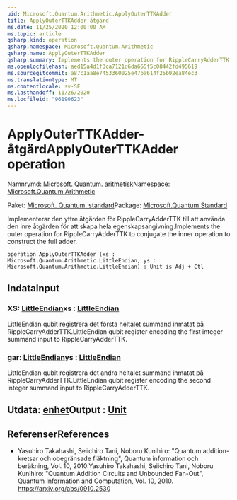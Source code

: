 ```yaml
---
uid: Microsoft.Quantum.Arithmetic.ApplyOuterTTKAdder
title: ApplyOuterTTKAdder-åtgärd
ms.date: 11/25/2020 12:00:00 AM
ms.topic: article
qsharp.kind: operation
qsharp.namespace: Microsoft.Quantum.Arithmetic
qsharp.name: ApplyOuterTTKAdder
qsharp.summary: Implements the outer operation for RippleCarryAdderTTK to conjugate the inner operation to construct the full adder.
ms.openlocfilehash: aed15a4d1f3ca7121d6da665f5c08442fd495619
ms.sourcegitcommit: a87c1aa8e7453360025e47ba614f25b02ea84ec3
ms.translationtype: MT
ms.contentlocale: sv-SE
ms.lasthandoff: 11/26/2020
ms.locfileid: "96190623"
---
```

# <a name="applyouterttkadder-operation"></a><span data-ttu-id="508a0-102">ApplyOuterTTKAdder-åtgärd</span><span class="sxs-lookup"><span data-stu-id="508a0-102">ApplyOuterTTKAdder operation</span></span>

<span data-ttu-id="508a0-103">Namnrymd: [Microsoft. Quantum. aritmetisk](xref:Microsoft.Quantum.Arithmetic)</span><span class="sxs-lookup"><span data-stu-id="508a0-103">Namespace: [Microsoft.Quantum.Arithmetic](xref:Microsoft.Quantum.Arithmetic)</span></span>

<span data-ttu-id="508a0-104">Paket: [Microsoft. Quantum. standard](https://nuget.org/packages/Microsoft.Quantum.Standard)</span><span class="sxs-lookup"><span data-stu-id="508a0-104">Package: [Microsoft.Quantum.Standard](https://nuget.org/packages/Microsoft.Quantum.Standard)</span></span>


<span data-ttu-id="508a0-105">Implementerar den yttre åtgärden för RippleCarryAdderTTK till att använda den inre åtgärden för att skapa hela egenskapsangivning.</span><span class="sxs-lookup"><span data-stu-id="508a0-105">Implements the outer operation for RippleCarryAdderTTK to conjugate the inner operation to construct the full adder.</span></span>

```qsharp
operation ApplyOuterTTKAdder (xs : Microsoft.Quantum.Arithmetic.LittleEndian, ys : Microsoft.Quantum.Arithmetic.LittleEndian) : Unit is Adj + Ctl
```


## <a name="input"></a><span data-ttu-id="508a0-106">Indata</span><span class="sxs-lookup"><span data-stu-id="508a0-106">Input</span></span>

### <a name="xs--littleendian"></a><span data-ttu-id="508a0-107">XS: [LittleEndian](xref:Microsoft.Quantum.Arithmetic.LittleEndian)</span><span class="sxs-lookup"><span data-stu-id="508a0-107">xs : [LittleEndian](xref:Microsoft.Quantum.Arithmetic.LittleEndian)</span></span>

<span data-ttu-id="508a0-108">LittleEndian qubit registrera det första heltalet summand inmatat på RippleCarryAdderTTK.</span><span class="sxs-lookup"><span data-stu-id="508a0-108">LittleEndian qubit register encoding the first integer summand input to RippleCarryAdderTTK.</span></span>


### <a name="ys--littleendian"></a><span data-ttu-id="508a0-109">gar: [LittleEndian](xref:Microsoft.Quantum.Arithmetic.LittleEndian)</span><span class="sxs-lookup"><span data-stu-id="508a0-109">ys : [LittleEndian](xref:Microsoft.Quantum.Arithmetic.LittleEndian)</span></span>

<span data-ttu-id="508a0-110">LittleEndian qubit registrera det andra heltalet summand inmatat på RippleCarryAdderTTK.</span><span class="sxs-lookup"><span data-stu-id="508a0-110">LittleEndian qubit register encoding the second integer summand input to RippleCarryAdderTTK.</span></span>



## <a name="output--unit"></a><span data-ttu-id="508a0-111">Utdata: [enhet](xref:microsoft.quantum.lang-ref.unit)</span><span class="sxs-lookup"><span data-stu-id="508a0-111">Output : [Unit](xref:microsoft.quantum.lang-ref.unit)</span></span>



## <a name="references"></a><span data-ttu-id="508a0-112">Referenser</span><span class="sxs-lookup"><span data-stu-id="508a0-112">References</span></span>

- <span data-ttu-id="508a0-113">Yasuhiro Takahashi, Seiichiro Tani, Noboru Kunihiro: "Quantum addition-kretsar och obegränsade fläktning", Quantum information och beräkning, Vol. 10, 2010.</span><span class="sxs-lookup"><span data-stu-id="508a0-113">Yasuhiro Takahashi, Seiichiro Tani, Noboru Kunihiro: "Quantum Addition Circuits and Unbounded Fan-Out", Quantum Information and Computation, Vol. 10, 2010.</span></span>
  https://arxiv.org/abs/0910.2530